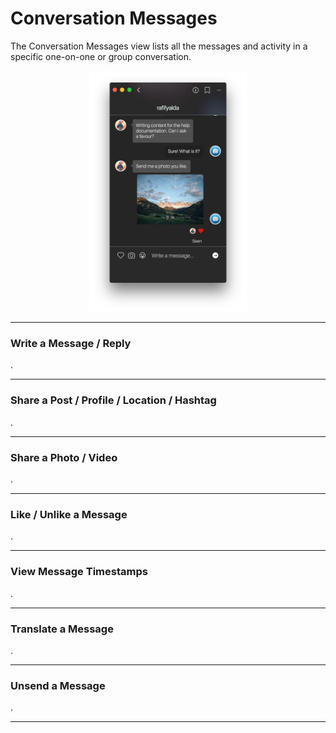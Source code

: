 # Conversation Messages

The Conversation Messages view lists all the messages and activity in a specific one-on-one or group conversation.

<p style="text-align: center; margin-top: 1em;"><img src="/views/assets/conversation.png" width="50%" height="50%" /></p>

<hr />

### Write a Message / Reply

.

<hr />

### Share a Post / Profile / Location / Hashtag

.

<hr />

### Share a Photo / Video

.

<hr />

### Like / Unlike a Message

.

<hr />

### View Message Timestamps

.

<hr />

### Translate a Message

.

<hr />

### Unsend a Message

.

<hr />